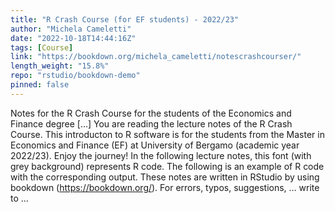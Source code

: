 ```yaml
---
title: "R Crash Course (for EF students) - 2022/23"
author: "Michela Cameletti"
date: "2022-10-18T14:44:16Z"
tags: [Course]
link: "https://bookdown.org/michela_cameletti/notescrashcourser/"
length_weight: "15.8%"
repo: "rstudio/bookdown-demo"
pinned: false
---
```


Notes for the R Crash Course for the students of the Economics and Finance degree [...] You are reading the lecture notes of the R Crash Course. This introducton to R software is for the students from the Master in Economics and Finance (EF) at University of Bergamo (academic year 2022/23). Enjoy the journey! In the following lecture notes, this font (with grey background) represents R code. The following is an example of R code with the corresponding output. These notes are written in RStudio by using bookdown (https://bookdown.org/). For errors, typos, suggestions, … write to ...

